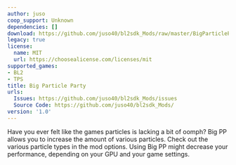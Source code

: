 ```yaml
---
author: juso
coop_support: Unknown
dependencies: []
download: https://github.com/juso40/bl2sdk_Mods/raw/master/BigParticleParty/BigParticleParty.zip
legacy: true
license:
  name: MIT
  url: https://choosealicense.com/licenses/mit
supported_games:
- BL2
- TPS
title: Big Particle Party
urls:
  Issues: https://github.com/juso40/bl2sdk_Mods/issues
  Source Code: https://github.com/juso40/bl2sdk_Mods/
version: '1.0'
---
```

Have you ever felt like the games particles is lacking a bit of oomph?
Big PP allows you to increase the amount of various particles.
Check out the various particle types in the mod options.
Using Big PP might decrease your performance, depending on your GPU and your game settings.